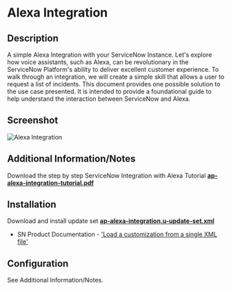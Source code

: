 # Alexa Integration

## Description

A simple Alexa Integration with your ServiceNow Instance. Let's explore how voice assistants, such as Alexa, can be revolutionary in the ServiceNow Platform's ability to deliver excellent customer experience. To walk through an integration, we will create a simple skill that allows a user to request a list of incidents. This document provides one possible solution to the use case presented. It is intended to provide a foundational guide to help understand the interaction between ServiceNow and Alexa.

## Screenshot

![Alexa Integration](https://raw.githubusercontent.com/platform-experience/api-integration-library/master/src/ap-alexa-integration/images/ap-alexa-integration.png)

## Additional Information/Notes

Download the step by step ServiceNow Integration with Alexa Tutorial **[ap-alexa-integration-tutorial.pdf](https://github.com/platform-experience/api-integration-library/blob/master/src/ap-alexa-integration/docs/ap-alexa-integration-tutorial.pdf)**

## Installation

Download and install update set **[ap-alexa-integration.u-update-set.xml](https://github.com/platform-experience/api-integration-library/blob/master/src/ap-alexa-integration/ap-alexa-integration.u-update-set.xml)**

- SN Product Documentation - ['Load a customization from a single XML file'](https://docs.servicenow.com/bundle/kingston-application-development/page/build/system-update-sets/task/t_SaveAnUpdateSetAsAnXMLFile.html)

## Configuration

See Additional Information/Notes.

